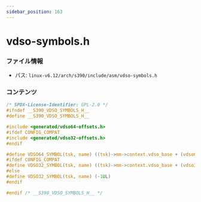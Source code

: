 ```yaml
---
sidebar_position: 163
---
```

# vdso-symbols.h

### ファイル情報

- パス: `linux-v6.12/arch/s390/include/asm/vdso-symbols.h`

### コンテンツ

```h
/* SPDX-License-Identifier: GPL-2.0 */
#ifndef __S390_VDSO_SYMBOLS_H__
#define __S390_VDSO_SYMBOLS_H__

#include <generated/vdso64-offsets.h>
#ifdef CONFIG_COMPAT
#include <generated/vdso32-offsets.h>
#endif

#define VDSO64_SYMBOL(tsk, name) ((tsk)->mm->context.vdso_base + (vdso64_offset_##name))
#ifdef CONFIG_COMPAT
#define VDSO32_SYMBOL(tsk, name) ((tsk)->mm->context.vdso_base + (vdso32_offset_##name))
#else
#define VDSO32_SYMBOL(tsk, name) (-1UL)
#endif

#endif /* __S390_VDSO_SYMBOLS_H__ */

```
